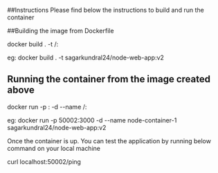 ##Instructions
Please find below the instructions to build and run the container

##Building the image from Dockerfile

docker build . -t <user-account>/<image-name>:<version>

eg: docker build . -t sagarkundral24/node-web-app:v2

## Running the container from the image created above

docker run -p <any-port>:<container-port> -d  --name <container-name> <user-account>/<image-name>:<version>

eg: docker run -p 50002:3000 -d --name node-container-1 sagarkundral24/node-web-app:v2

Once the container is up. You can test the application by running below command on your local machine

curl localhost:50002/ping
